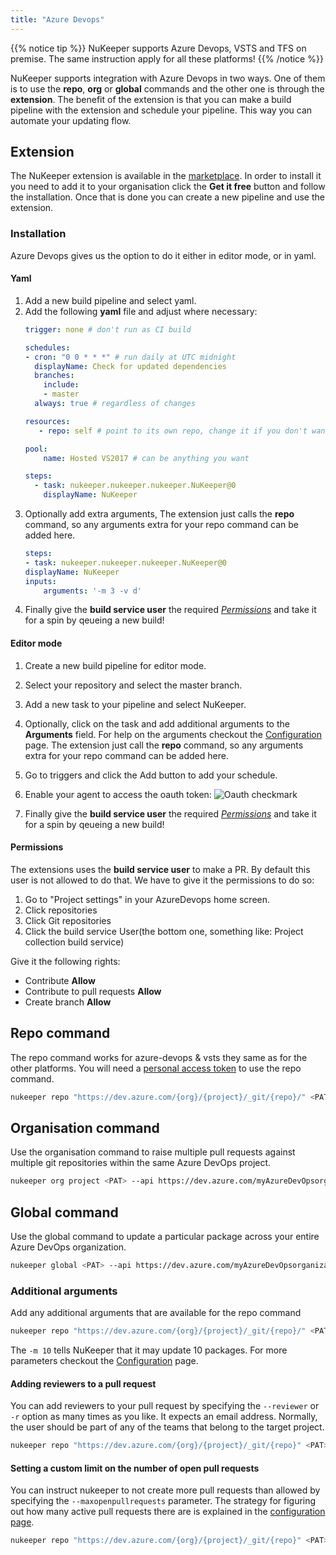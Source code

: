 ```yaml
---
title: "Azure Devops"
---
```


{{% notice tip %}}
NuKeeper supports Azure Devops, VSTS and TFS on premise. The same instruction apply for all these platforms!
{{% /notice %}}

NuKeeper supports integration with Azure Devops in two ways. One of them is to use the **repo**, **org** or **global** commands and the other one is through the **extension**. The benefit of the extension is that you can make a build pipeline with the extension and schedule your pipeline. This way you can automate your updating flow.

## Extension

The NuKeeper extension is available in the [marketplace](https://marketplace.visualstudio.com/items?itemName=nukeeper.nukeeper#overview). In order to install it you need to add it to your organisation click the **Get it free** button and follow the installation. Once that is done you can create a new pipeline and use the extension. 

### Installation
Azure Devops gives us the option to do it either in editor mode, or in yaml. 

#### Yaml
1. Add a new build pipeline and select yaml.
1. Add the following **yaml** file and adjust where necessary:
    ```yml
    trigger: none # don't run as CI build

    schedules:
    - cron: "0 0 * * *" # run daily at UTC midnight
      displayName: Check for updated dependencies
      branches:
        include:
        - master
      always: true # regardless of changes

    resources:
       - repo: self # point to its own repo, change it if you don't want that

    pool:
        name: Hosted VS2017 # can be anything you want

    steps:
      - task: nukeeper.nukeeper.nukeeper.NuKeeper@0
        displayName: NuKeeper
    ```    
1. Optionally add extra arguments, The extension just calls the **repo** command, so any arguments extra for your repo command can be added here.
    ```yml
    steps:
    - task: nukeeper.nukeeper.nukeeper.NuKeeper@0
    displayName: NuKeeper
    inputs:
        arguments: '-m 3 -v d'
    ```
1. Finally give the **build service user** the required *[Permissions](#permissions)* and take it for a spin by qeueing a new build!

#### Editor mode
1. Create a new build pipeline for editor mode.
1. Select your repository and select the master branch.
1. Add a new task to your pipeline and select NuKeeper.
1. Optionally, click on the task and add additional arguments to the **Arguments** field. For help on the arguments checkout the [Configuration](/basics/configuration/) page. The extension just call the **repo** command, so any arguments extra for your repo command can be added here.
1. Go to triggers and click the <i class="fas fa-plus"></i> Add button to add your schedule.
1. Enable your agent to access the oauth token:
    ![Oauth checkmark](/img/oauth_checkmark.png)

1. Finally give the **build service user** the required *[Permissions](#permissions)* and take it for a spin by qeueing a new build!
   
#### Permissions
The extensions uses the **build service user** to make a PR. By default this user is not allowed to do that. We have to give it the permissions to do so:

1. Go to "Project settings" in your AzureDevops home screen.
1. Click repositories
1. Click Git repositories
1. Click the build service User(the bottom one, something like: Project collection build service)

Give it the following rights:

- Contribute **Allow**
- Contribute to pull requests **Allow**
- Create branch **Allow**

## Repo command

The repo command works for azure-devops & vsts they same as for the other platforms. You will need a [personal access token](https://docs.microsoft.com/en-us/azure/devops/organizations/accounts/use-personal-access-tokens-to-authenticate?view=azure-devops) to use the repo command.

```sh
nukeeper repo "https://dev.azure.com/{org}/{project}/_git/{repo}/" <PAT>
```

## Organisation command

Use the organisation command to raise multiple pull requests against multiple git repositories within the same Azure DevOps project.

```sh
nukeeper org project <PAT> --api https://dev.azure.com/myAzureDevOpsorganization
```

## Global command

Use the global command to update a particular package across your entire Azure DevOps organization.

```sh
nukeeper global <PAT> --api https://dev.azure.com/myAzureDevOpsorganization --include PackageToUpdate
```

### Additional arguments
Add any additional arguments that are available for the repo command

```sh
nukeeper repo "https://dev.azure.com/{org}/{project}/_git/{repo}/" <PAT> -m 10
```
The `-m 10` tells NuKeeper that it may update 10 packages. For more parameters checkout the [Configuration](/basics/configuration/) page.

#### Adding reviewers to a pull request

You can add reviewers to your pull request by specifying the `--reviewer` or `-r` option as many times as you like. It expects an email address. Normally, the user should be part of any of the teams that belong to the target project.

```sh
nukeeper repo "https://dev.azure.com/{org}/{project}/_git/{repo}" <PAT> -r nukeeper@company.com
```

#### Setting a custom limit on the number of open pull requests

You can instruct nukeeper to not create more pull requests than allowed by specifying the `--maxopenpullrequests` parameter. The strategy for figuring out how many active pull requests there are is explained in the [configuration page](/basics/configuration/).

```sh
nukeeper repo "https://dev.azure.com/{org}/{project}/_git/{repo}" <PAT> --maxopenpullrequests 10
```

